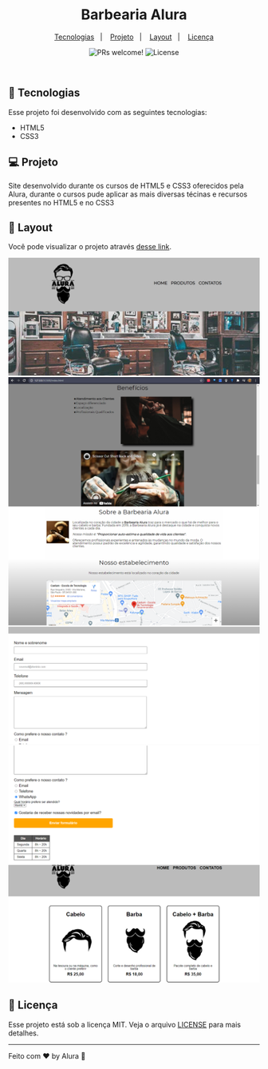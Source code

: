 <h1 align="center">
  Barbearia Alura
</h1>

<p align="center">
  <a href="#-tecnologias">Tecnologias</a>&nbsp;&nbsp;&nbsp;|&nbsp;&nbsp;&nbsp;
  <a href="#-projeto">Projeto</a>&nbsp;&nbsp;&nbsp;|&nbsp;&nbsp;&nbsp;
  <a href="#-layout">Layout</a>&nbsp;&nbsp;&nbsp;|&nbsp;&nbsp;&nbsp;
  <a href="#memo-licença">Licença</a>
</p>

<p align="center">
 <img src="https://img.shields.io/static/v1?label=PRs&message=welcome&color=49AA26&labelColor=000000" alt="PRs welcome!" />

  <img alt="License" src="https://img.shields.io/static/v1?label=license&message=MIT&color=49AA26&labelColor=000000">
</p>

<br>

## 🚀 Tecnologias

Esse projeto foi desenvolvido com as seguintes tecnologias:

- HTML5
- CSS3

## 💻 Projeto

Site desenvolvido durante os cursos de HTML5 e CSS3 oferecidos pela Alura, durante o cursos pude aplicar as mais diversas técinas e recursos presentes no HTML5 e no CSS3

## 🔖 Layout

Você pode visualizar o projeto através [desse link](https://barbeariaalura-robert.netlify.app/).

<img src="/readme.img/alura-imagem_1.png" alt="print1"/>

<img src="/readme.img/alura-imagem_2.png" alt="print2"/>

<img src="/readme.img/alura-imagem_3.png" alt="print3"/>

<img src="/readme.img/alura-imagem_4.png" alt="print4"/>

<img src="/readme.img/alura-imagem_5.png" alt="print5"/>

<img src="/readme.img/alura-imagem_6.png" alt="print6"/>



## :memo: Licença

Esse projeto está sob a licença MIT. Veja o arquivo [LICENSE](.github/LICENSE.md) para mais detalhes.

---

Feito com ♥ by Alura :wave: 
